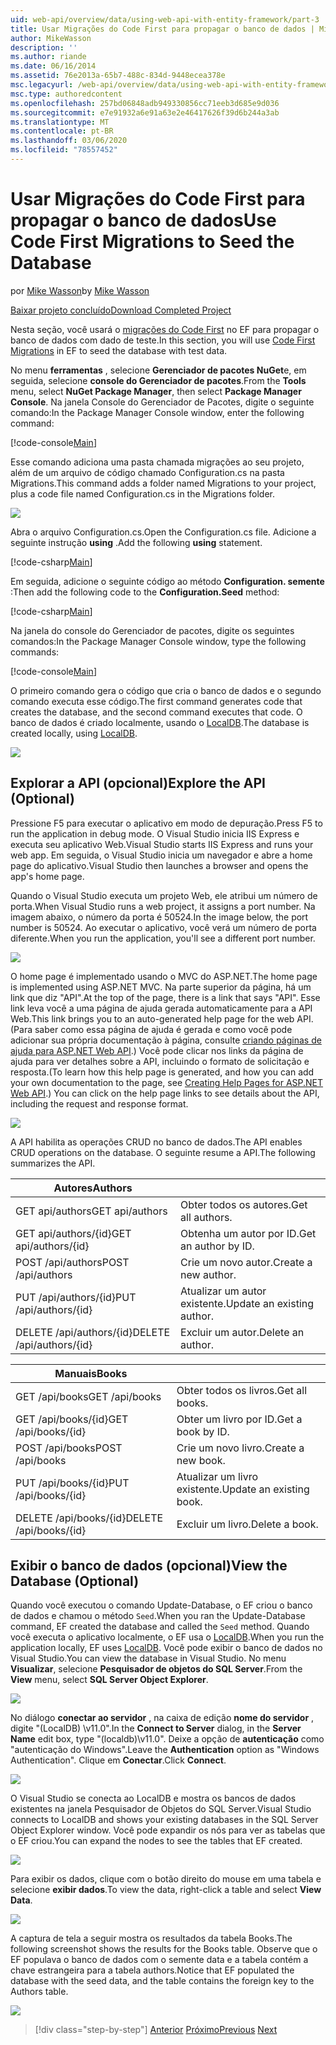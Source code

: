 ```yaml
---
uid: web-api/overview/data/using-web-api-with-entity-framework/part-3
title: Usar Migrações do Code First para propagar o banco de dados | Microsoft Docs
author: MikeWasson
description: ''
ms.author: riande
ms.date: 06/16/2014
ms.assetid: 76e2013a-65b7-488c-834d-9448ecea378e
msc.legacyurl: /web-api/overview/data/using-web-api-with-entity-framework/part-3
msc.type: authoredcontent
ms.openlocfilehash: 257bd06848adb949330856cc71eeb3d685e9d036
ms.sourcegitcommit: e7e91932a6e91a63e2e46417626f39d6b244a3ab
ms.translationtype: MT
ms.contentlocale: pt-BR
ms.lasthandoff: 03/06/2020
ms.locfileid: "78557452"
---
```

# <a name="use-code-first-migrations-to-seed-the-database"></a><span data-ttu-id="3b03d-102">Usar Migrações do Code First para propagar o banco de dados</span><span class="sxs-lookup"><span data-stu-id="3b03d-102">Use Code First Migrations to Seed the Database</span></span>

<span data-ttu-id="3b03d-103">por [Mike Wasson](https://github.com/MikeWasson)</span><span class="sxs-lookup"><span data-stu-id="3b03d-103">by [Mike Wasson](https://github.com/MikeWasson)</span></span>

[<span data-ttu-id="3b03d-104">Baixar projeto concluído</span><span class="sxs-lookup"><span data-stu-id="3b03d-104">Download Completed Project</span></span>](https://github.com/MikeWasson/BookService)

<span data-ttu-id="3b03d-105">Nesta seção, você usará o [migrações do Code First](https://msdn.microsoft.com/data/jj591621) no EF para propagar o banco de dados com dado de teste.</span><span class="sxs-lookup"><span data-stu-id="3b03d-105">In this section, you will use [Code First Migrations](https://msdn.microsoft.com/data/jj591621) in EF to seed the database with test data.</span></span>

<span data-ttu-id="3b03d-106">No menu **ferramentas** , selecione **Gerenciador de pacotes NuGet**e, em seguida, selecione **console do Gerenciador de pacotes**.</span><span class="sxs-lookup"><span data-stu-id="3b03d-106">From the **Tools** menu, select **NuGet Package Manager**, then select **Package Manager Console**.</span></span> <span data-ttu-id="3b03d-107">Na janela Console do Gerenciador de Pacotes, digite o seguinte comando:</span><span class="sxs-lookup"><span data-stu-id="3b03d-107">In the Package Manager Console window, enter the following command:</span></span>

[!code-console[Main](part-3/samples/sample1.cmd)]

<span data-ttu-id="3b03d-108">Esse comando adiciona uma pasta chamada migrações ao seu projeto, além de um arquivo de código chamado Configuration.cs na pasta Migrations.</span><span class="sxs-lookup"><span data-stu-id="3b03d-108">This command adds a folder named Migrations to your project, plus a code file named Configuration.cs in the Migrations folder.</span></span>

![](part-3/_static/image1.png)

<span data-ttu-id="3b03d-109">Abra o arquivo Configuration.cs.</span><span class="sxs-lookup"><span data-stu-id="3b03d-109">Open the Configuration.cs file.</span></span> <span data-ttu-id="3b03d-110">Adicione a seguinte instrução **using** .</span><span class="sxs-lookup"><span data-stu-id="3b03d-110">Add the following **using** statement.</span></span>

[!code-csharp[Main](part-3/samples/sample2.cs)]

<span data-ttu-id="3b03d-111">Em seguida, adicione o seguinte código ao método **Configuration. semente** :</span><span class="sxs-lookup"><span data-stu-id="3b03d-111">Then add the following code to the **Configuration.Seed** method:</span></span>

[!code-csharp[Main](part-3/samples/sample3.cs)]

<span data-ttu-id="3b03d-112">Na janela do console do Gerenciador de pacotes, digite os seguintes comandos:</span><span class="sxs-lookup"><span data-stu-id="3b03d-112">In the Package Manager Console window, type the following commands:</span></span>

[!code-console[Main](part-3/samples/sample4.cmd)]

<span data-ttu-id="3b03d-113">O primeiro comando gera o código que cria o banco de dados e o segundo comando executa esse código.</span><span class="sxs-lookup"><span data-stu-id="3b03d-113">The first command generates code that creates the database, and the second command executes that code.</span></span> <span data-ttu-id="3b03d-114">O banco de dados é criado localmente, usando o [LocalDB](https://msdn.microsoft.com/library/hh510202.aspx).</span><span class="sxs-lookup"><span data-stu-id="3b03d-114">The database is created locally, using [LocalDB](https://msdn.microsoft.com/library/hh510202.aspx).</span></span>

![](part-3/_static/image2.png)

## <a name="explore-the-api-optional"></a><span data-ttu-id="3b03d-115">Explorar a API (opcional)</span><span class="sxs-lookup"><span data-stu-id="3b03d-115">Explore the API (Optional)</span></span>

<span data-ttu-id="3b03d-116">Pressione F5 para executar o aplicativo em modo de depuração.</span><span class="sxs-lookup"><span data-stu-id="3b03d-116">Press F5 to run the application in debug mode.</span></span> <span data-ttu-id="3b03d-117">O Visual Studio inicia IIS Express e executa seu aplicativo Web.</span><span class="sxs-lookup"><span data-stu-id="3b03d-117">Visual Studio starts IIS Express and runs your web app.</span></span> <span data-ttu-id="3b03d-118">Em seguida, o Visual Studio inicia um navegador e abre a home page do aplicativo.</span><span class="sxs-lookup"><span data-stu-id="3b03d-118">Visual Studio then launches a browser and opens the app's home page.</span></span>

<span data-ttu-id="3b03d-119">Quando o Visual Studio executa um projeto Web, ele atribui um número de porta.</span><span class="sxs-lookup"><span data-stu-id="3b03d-119">When Visual Studio runs a web project, it assigns a port number.</span></span> <span data-ttu-id="3b03d-120">Na imagem abaixo, o número da porta é 50524.</span><span class="sxs-lookup"><span data-stu-id="3b03d-120">In the image below, the port number is 50524.</span></span> <span data-ttu-id="3b03d-121">Ao executar o aplicativo, você verá um número de porta diferente.</span><span class="sxs-lookup"><span data-stu-id="3b03d-121">When you run the application, you'll see a different port number.</span></span>

![](part-3/_static/image3.png)

<span data-ttu-id="3b03d-122">O home page é implementado usando o MVC do ASP.NET.</span><span class="sxs-lookup"><span data-stu-id="3b03d-122">The home page is implemented using ASP.NET MVC.</span></span> <span data-ttu-id="3b03d-123">Na parte superior da página, há um link que diz "API".</span><span class="sxs-lookup"><span data-stu-id="3b03d-123">At the top of the page, there is a link that says "API".</span></span> <span data-ttu-id="3b03d-124">Esse link leva você a uma página de ajuda gerada automaticamente para a API Web.</span><span class="sxs-lookup"><span data-stu-id="3b03d-124">This link brings you to an auto-generated help page for the web API.</span></span> <span data-ttu-id="3b03d-125">(Para saber como essa página de ajuda é gerada e como você pode adicionar sua própria documentação à página, consulte [criando páginas de ajuda para ASP.NET Web API](../../getting-started-with-aspnet-web-api/creating-api-help-pages.md).) Você pode clicar nos links da página de ajuda para ver detalhes sobre a API, incluindo o formato de solicitação e resposta.</span><span class="sxs-lookup"><span data-stu-id="3b03d-125">(To learn how this help page is generated, and how you can add your own documentation to the page, see [Creating Help Pages for ASP.NET Web API](../../getting-started-with-aspnet-web-api/creating-api-help-pages.md).) You can click on the help page links to see details about the API, including the request and response format.</span></span>

![](part-3/_static/image4.png)

<span data-ttu-id="3b03d-126">A API habilita as operações CRUD no banco de dados.</span><span class="sxs-lookup"><span data-stu-id="3b03d-126">The API enables CRUD operations on the database.</span></span> <span data-ttu-id="3b03d-127">O seguinte resume a API.</span><span class="sxs-lookup"><span data-stu-id="3b03d-127">The following summarizes the API.</span></span>

| <span data-ttu-id="3b03d-128">Autores</span><span class="sxs-lookup"><span data-stu-id="3b03d-128">Authors</span></span> |  |
| --- | -- |
| <span data-ttu-id="3b03d-129">GET api/authors</span><span class="sxs-lookup"><span data-stu-id="3b03d-129">GET api/authors</span></span> | <span data-ttu-id="3b03d-130">Obter todos os autores.</span><span class="sxs-lookup"><span data-stu-id="3b03d-130">Get all authors.</span></span> |
| <span data-ttu-id="3b03d-131">GET api/authors/{id}</span><span class="sxs-lookup"><span data-stu-id="3b03d-131">GET api/authors/{id}</span></span> | <span data-ttu-id="3b03d-132">Obtenha um autor por ID.</span><span class="sxs-lookup"><span data-stu-id="3b03d-132">Get an author by ID.</span></span> |
| <span data-ttu-id="3b03d-133">POST /api/authors</span><span class="sxs-lookup"><span data-stu-id="3b03d-133">POST /api/authors</span></span> | <span data-ttu-id="3b03d-134">Crie um novo autor.</span><span class="sxs-lookup"><span data-stu-id="3b03d-134">Create a new author.</span></span> |
| <span data-ttu-id="3b03d-135">PUT /api/authors/{id}</span><span class="sxs-lookup"><span data-stu-id="3b03d-135">PUT /api/authors/{id}</span></span> | <span data-ttu-id="3b03d-136">Atualizar um autor existente.</span><span class="sxs-lookup"><span data-stu-id="3b03d-136">Update an existing author.</span></span> |
| <span data-ttu-id="3b03d-137">DELETE /api/authors/{id}</span><span class="sxs-lookup"><span data-stu-id="3b03d-137">DELETE /api/authors/{id}</span></span> | <span data-ttu-id="3b03d-138">Excluir um autor.</span><span class="sxs-lookup"><span data-stu-id="3b03d-138">Delete an author.</span></span> |

| <span data-ttu-id="3b03d-139">Manuais</span><span class="sxs-lookup"><span data-stu-id="3b03d-139">Books</span></span> |  |
| --- | -- |
| <span data-ttu-id="3b03d-140">GET /api/books</span><span class="sxs-lookup"><span data-stu-id="3b03d-140">GET /api/books</span></span> | <span data-ttu-id="3b03d-141">Obter todos os livros.</span><span class="sxs-lookup"><span data-stu-id="3b03d-141">Get all books.</span></span> |
| <span data-ttu-id="3b03d-142">GET /api/books/{id}</span><span class="sxs-lookup"><span data-stu-id="3b03d-142">GET /api/books/{id}</span></span> | <span data-ttu-id="3b03d-143">Obter um livro por ID.</span><span class="sxs-lookup"><span data-stu-id="3b03d-143">Get a book by ID.</span></span> |
| <span data-ttu-id="3b03d-144">POST /api/books</span><span class="sxs-lookup"><span data-stu-id="3b03d-144">POST /api/books</span></span> | <span data-ttu-id="3b03d-145">Crie um novo livro.</span><span class="sxs-lookup"><span data-stu-id="3b03d-145">Create a new book.</span></span> |
| <span data-ttu-id="3b03d-146">PUT /api/books/{id}</span><span class="sxs-lookup"><span data-stu-id="3b03d-146">PUT /api/books/{id}</span></span> | <span data-ttu-id="3b03d-147">Atualizar um livro existente.</span><span class="sxs-lookup"><span data-stu-id="3b03d-147">Update an existing book.</span></span> |
| <span data-ttu-id="3b03d-148">DELETE /api/books/{id}</span><span class="sxs-lookup"><span data-stu-id="3b03d-148">DELETE /api/books/{id}</span></span> | <span data-ttu-id="3b03d-149">Excluir um livro.</span><span class="sxs-lookup"><span data-stu-id="3b03d-149">Delete a book.</span></span> |

## <a name="view-the-database-optional"></a><span data-ttu-id="3b03d-150">Exibir o banco de dados (opcional)</span><span class="sxs-lookup"><span data-stu-id="3b03d-150">View the Database (Optional)</span></span>

<span data-ttu-id="3b03d-151">Quando você executou o comando Update-Database, o EF criou o banco de dados e chamou o método `Seed`.</span><span class="sxs-lookup"><span data-stu-id="3b03d-151">When you ran the Update-Database command, EF created the database and called the `Seed` method.</span></span> <span data-ttu-id="3b03d-152">Quando você executa o aplicativo localmente, o EF usa o [LocalDB](https://blogs.msdn.com/b/sqlexpress/archive/2011/07/12/introducing-localdb-a-better-sql-express.aspx).</span><span class="sxs-lookup"><span data-stu-id="3b03d-152">When you run the application locally, EF uses [LocalDB](https://blogs.msdn.com/b/sqlexpress/archive/2011/07/12/introducing-localdb-a-better-sql-express.aspx).</span></span> <span data-ttu-id="3b03d-153">Você pode exibir o banco de dados no Visual Studio.</span><span class="sxs-lookup"><span data-stu-id="3b03d-153">You can view the database in Visual Studio.</span></span> <span data-ttu-id="3b03d-154">No menu **Visualizar**, selecione **Pesquisador de objetos do SQL Server**.</span><span class="sxs-lookup"><span data-stu-id="3b03d-154">From the **View** menu, select **SQL Server Object Explorer**.</span></span>

![](part-3/_static/image5.png)

<span data-ttu-id="3b03d-155">No diálogo **conectar ao servidor** , na caixa de edição **nome do servidor** , digite "(LocalDB) \v11.0".</span><span class="sxs-lookup"><span data-stu-id="3b03d-155">In the **Connect to Server** dialog, in the **Server Name** edit box, type "(localdb)\v11.0".</span></span> <span data-ttu-id="3b03d-156">Deixe a opção de **autenticação** como "autenticação do Windows".</span><span class="sxs-lookup"><span data-stu-id="3b03d-156">Leave the **Authentication** option as "Windows Authentication".</span></span> <span data-ttu-id="3b03d-157">Clique em **Conectar**.</span><span class="sxs-lookup"><span data-stu-id="3b03d-157">Click **Connect**.</span></span>

![](part-3/_static/image6.png)

<span data-ttu-id="3b03d-158">O Visual Studio se conecta ao LocalDB e mostra os bancos de dados existentes na janela Pesquisador de Objetos do SQL Server.</span><span class="sxs-lookup"><span data-stu-id="3b03d-158">Visual Studio connects to LocalDB and shows your existing databases in the SQL Server Object Explorer window.</span></span> <span data-ttu-id="3b03d-159">Você pode expandir os nós para ver as tabelas que o EF criou.</span><span class="sxs-lookup"><span data-stu-id="3b03d-159">You can expand the nodes to see the tables that EF created.</span></span>

![](part-3/_static/image7.png)

<span data-ttu-id="3b03d-160">Para exibir os dados, clique com o botão direito do mouse em uma tabela e selecione **exibir dados**.</span><span class="sxs-lookup"><span data-stu-id="3b03d-160">To view the data, right-click a table and select **View Data**.</span></span>

![](part-3/_static/image8.png)

<span data-ttu-id="3b03d-161">A captura de tela a seguir mostra os resultados da tabela Books.</span><span class="sxs-lookup"><span data-stu-id="3b03d-161">The following screenshot shows the results for the Books table.</span></span> <span data-ttu-id="3b03d-162">Observe que o EF populava o banco de dados com o semente data e a tabela contém a chave estrangeira para a tabela authors.</span><span class="sxs-lookup"><span data-stu-id="3b03d-162">Notice that EF populated the database with the seed data, and the table contains the foreign key to the Authors table.</span></span>

![](part-3/_static/image9.png)

> [!div class="step-by-step"]
> <span data-ttu-id="3b03d-163">[Anterior](part-2.md)
> [Próximo](part-4.md)</span><span class="sxs-lookup"><span data-stu-id="3b03d-163">[Previous](part-2.md)
[Next](part-4.md)</span></span>
